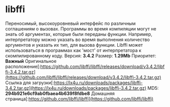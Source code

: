 # libffi
Переносимый, высокоуровневый интерфейс по различным соглашениям о вызовах. Программы во время компиляции могут не знать об аргументах, которые были переданы функции. Например, интерпретатору можно указать во время выполнения количество аргументов и указать их тип, для вызова функции. Libffi может использоваться в программах как 'мост' от интерпретатора к скомпилированному коду.
Версия: **3.4.2**
Размер: **1.29Mb**
Приоритет: **Важный**
Оригинальное расположение[:https://github.com/libffi/libffi/releases/download/v3.4.2/libffi-3.4.2.tar.gz](https://github.com/libffi/libffi/releases/download/v3.4.2/libffi-3.4.2.tar.gz)
Ссылка для загрузки[:https://lx4u.ru/downloads/packages/libffi-3.4.2.tar.gz](https://lx4u.ru/downloads/packages/libffi-3.4.2.tar.gz)
MD5: **294b921e6cf9ab0fbaea4b639f8fdbe8**
Домашняя страница[:https://github.com/libffi/libffi](https://github.com/libffi/libffi)
